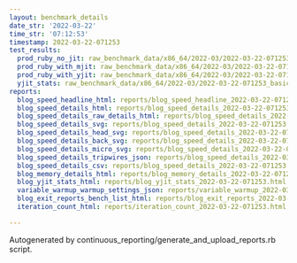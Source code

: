 ```yaml
---
layout: benchmark_details
date_str: '2022-03-22'
time_str: '07:12:53'
timestamp: 2022-03-22-071253
test_results:
  prod_ruby_no_jit: raw_benchmark_data/x86_64/2022-03/2022-03-22-071253_basic_benchmark_prod_ruby_no_jit.json
  prod_ruby_with_mjit: raw_benchmark_data/x86_64/2022-03/2022-03-22-071253_basic_benchmark_prod_ruby_with_mjit.json
  prod_ruby_with_yjit: raw_benchmark_data/x86_64/2022-03/2022-03-22-071253_basic_benchmark_prod_ruby_with_yjit.json
  yjit_stats: raw_benchmark_data/x86_64/2022-03/2022-03-22-071253_basic_benchmark_yjit_stats.json
reports:
  blog_speed_headline_html: reports/blog_speed_headline_2022-03-22-071253.html
  blog_speed_details_html: reports/blog_speed_details_2022-03-22-071253.html
  blog_speed_details_raw_details_html: reports/blog_speed_details_2022-03-22-071253.raw_details.html
  blog_speed_details_svg: reports/blog_speed_details_2022-03-22-071253.svg
  blog_speed_details_head_svg: reports/blog_speed_details_2022-03-22-071253.head.svg
  blog_speed_details_back_svg: reports/blog_speed_details_2022-03-22-071253.back.svg
  blog_speed_details_micro_svg: reports/blog_speed_details_2022-03-22-071253.micro.svg
  blog_speed_details_tripwires_json: reports/blog_speed_details_2022-03-22-071253.tripwires.json
  blog_speed_details_csv: reports/blog_speed_details_2022-03-22-071253.csv
  blog_memory_details_html: reports/blog_memory_details_2022-03-22-071253.html
  blog_yjit_stats_html: reports/blog_yjit_stats_2022-03-22-071253.html
  variable_warmup_warmup_settings_json: reports/variable_warmup_2022-03-22-071253.warmup_settings.json
  blog_exit_reports_bench_list_html: reports/blog_exit_reports_2022-03-22-071253.bench_list.html
  iteration_count_html: reports/iteration_count_2022-03-22-071253.html

---
```

Autogenerated by continuous_reporting/generate_and_upload_reports.rb script.
